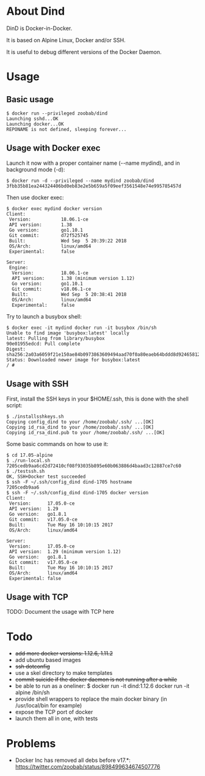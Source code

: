 About Dind
==========

DinD is Docker-in-Docker.

It is based on Alpine Linux, Docker and/or SSH.

It is useful to debug different versions of the Docker Daemon.

Usage
=====

## Basic usage

```
$ docker run --privileged zoobab/dind
Launching sshd...OK
Launching docker...OK
REPONAME is not defined, sleeping forever...
```

## Usage with Docker exec

Launch it now with a proper container name (--name mydind), and in background mode (-d):

```
$ docker run -d --privileged --name mydind zoobab/dind
3fbb35b81ea244324406bd0eb83e2e5b659a5f09eef3561548e74e995785457d
```

Then use docker exec:

```
$ docker exec mydind docker version
Client:
 Version:           18.06.1-ce
 API version:       1.38
 Go version:        go1.10.1
 Git commit:        d72f525745
 Built:             Wed Sep  5 20:39:22 2018
 OS/Arch:           linux/amd64
 Experimental:      false

Server:
 Engine:
  Version:          18.06.1-ce
  API version:      1.38 (minimum version 1.12)
  Go version:       go1.10.1
  Git commit:       v18.06.1-ce
  Built:            Wed Sep  5 20:38:41 2018
  OS/Arch:          linux/amd64
  Experimental:     false
```

Try to launch a busybox shell:

```
$ docker exec -it mydind docker run -it busybox /bin/sh
Unable to find image 'busybox:latest' locally
latest: Pulling from library/busybox
90e01955edcd: Pull complete
Digest: sha256:2a03a6059f21e150ae84b0973863609494aad70f0a80eaeb64bddd8d92465812
Status: Downloaded newer image for busybox:latest
/ #
```

## Usage with SSH

First, install the SSH keys in your $HOME/.ssh, this is done with the shell script:

```
$ ./installsshkeys.sh 
Copying config_dind to your /home/zoobab/.ssh/ ...[OK]
Copying id_rsa_dind to your /home/zoobab/.ssh/ ...[OK]
Copying id_rsa_dind.pub to your /home/zoobab/.ssh/ ...[OK]
```

Some basic commands on how to use it:

```
$ cd 17.05-alpine
$ ./run-local.sh
7205cedb9aa6cd2d72410cf08f93035b895e60b063886d4baad3c12887ce7c60
$ ./testssh.sh
OK, SSH+Docker test succeeded
$ ssh -F ~/.ssh/config_dind dind-1705 hostname
7205cedb9aa6
$ ssh -F ~/.ssh/config_dind dind-1705 docker version
Client:
 Version:      17.05.0-ce
 API version:  1.29
 Go version:   go1.8.1
 Git commit:   v17.05.0-ce
 Built:        Tue May 16 10:10:15 2017
 OS/Arch:      linux/amd64

Server:
 Version:      17.05.0-ce
 API version:  1.29 (minimum version 1.12)
 Go version:   go1.8.1
 Git commit:   v17.05.0-ce
 Built:        Tue May 16 10:10:15 2017
 OS/Arch:      linux/amd64
 Experimental: false
```

## Usage with TCP

TODO: Document the usage with TCP here

Todo
====

* ~~add more docker versions: 1.12.6, 1.11.2~~
* add ubuntu based images
* ~~ssh dotconfig~~
* use a skel directory to make templates
* ~~commit suicide if the docker daemon is not running after a while~~
* be able to run as a oneliner: $ docker run -it dind:1.12.6 docker run -it alpine /bin/sh
* provide shell wrappers to replace the main docker binary (in /usr/local/bin for example)
* expose the TCP port of docker
* launch them all in one, with tests

Problems
========

* Docker Inc has removed all debs before v17.*: https://twitter.com/zoobab/status/898499634674507776
